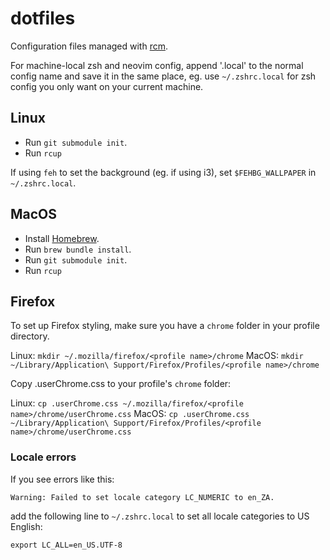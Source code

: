 # dotfiles
Configuration files managed with [rcm](https://github.com/thoughtbot/rcm).

For machine-local zsh and neovim config, append '.local' to the normal config
name and save it in the same place, eg. use `~/.zshrc.local` for zsh config you
only want on your current machine.

## Linux
- Run `git submodule init`.
- Run `rcup`

If using `feh` to set the background (eg. if using i3), set `$FEHBG_WALLPAPER` in
`~/.zshrc.local`.

## MacOS
- Install [Homebrew](https://brew.sh/).
- Run `brew bundle install`.
- Run `git submodule init`.
- Run `rcup`

## Firefox
To set up Firefox styling, make sure you have a `chrome` folder in your profile
directory.

Linux: `mkdir ~/.mozilla/firefox/<profile name>/chrome`
MacOS: `mkdir ~/Library/Application\ Support/Firefox/Profiles/<profile name>/chrome`

Copy .userChrome.css to your profile's `chrome` folder:

Linux: `cp .userChrome.css ~/.mozilla/firefox/<profile name>/chrome/userChrome.css`
MacOS: `cp .userChrome.css ~/Library/Application\ Support/Firefox/Profiles/<profile name>/chrome/userChrome.css`

### Locale errors
If you see errors like this:

`Warning: Failed to set locale category LC_NUMERIC to en_ZA.`

add the following line to `~/.zshrc.local` to set all locale categories to US
English:

`export LC_ALL=en_US.UTF-8`
